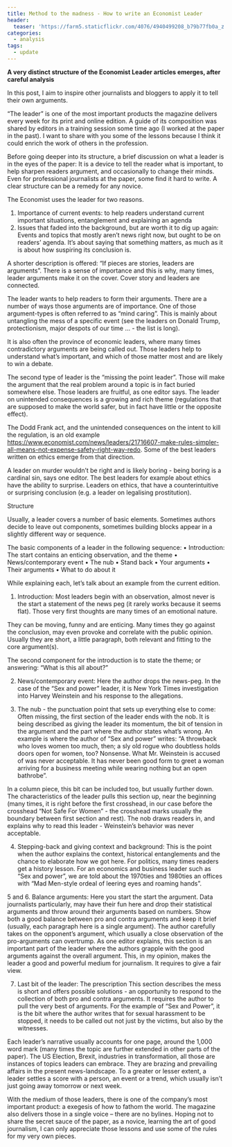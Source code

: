 ```yaml
---
title: Method to the madness - How to write an Economist Leader
header:
  teaser: 'https://farm5.staticflickr.com/4076/4940499208_b79b77fb0a_z.jpg'
categories:
  - analysis
tags:
  - update
---
```


**A very distinct structure of the Economist Leader articles emerges, after careful analysis**

In this post, I aim to inspire other journalists and bloggers to apply it to tell their own arguments.

“The leader” is one of the most important products the magazine delivers every week for its print and online edition. A guide of its composition was shared by  editors in a training session some time ago (I worked at the paper in the past). I want to share with you some of the lessons because I think it could enrich the work of others in the profession.

Before going deeper into its structure, a brief discussion on what a leader is in the eyes of the paper: It is a device to tell the reader what is important, to help sharpen readers argument, and occasionally to change their minds. Even for professional journalists at the paper, some find it hard to write. A clear structure can be a remedy for any novice.

The Economist uses the leader for two reasons.
1. Importance of current events: to help readers understand current important situations, entanglement and explaining an agenda
2. Issues that faded into the background, but are worth it to dig up again: Events and topics that mostly aren’t news right now, but ought to be on readers’ agenda. It’s about saying that something matters, as much as it is about how suspiring its conclusion is.

A shorter description is offered: “If pieces are stories, leaders are arguments”. There is a sense of importance and this is why, many times, leader arguments make it on the cover. Cover story and leaders are connected.   

The leader wants to help readers to form their arguments. There are a number of ways those arguments are of importance. One of those argument-types is often referred to as “mind caring”.  This is mainly about untangling the mess of a specific event (see the leaders on Donald Trump, protectionism, major despots of our time … - the list is long).

It is also often the province of economic leaders, where many times contradictory arguments are being called out. Those leaders help to understand what’s important, and which of those matter most and are likely to win a debate.

The second type of leader is the “missing the point leader”.  Those will make the argument that the real problem around a topic is in fact buried somewhere else. Those leaders are fruitful, as one editor says. The leader on unintended consequences is a growing and rich theme (regulations that are supposed to make the world safer, but in fact have little or the opposite effect).

The Dodd Frank act, and the unintended consequences on the intent to kill the regulation, is an old example https://www.economist.com/news/leaders/21716607-make-rules-simpler-all-means-not-expense-safety-right-way-redo. Some of the best leaders written on ethics emerge from that direction.

A leader on murder wouldn’t be right and is likely boring - being boring is a cardinal sin, says one editor. The best leaders for example about ethics have the ability to surprise. Leaders on ethics, that have a counterintuitive or surprising conclusion (e.g. a leader on legalising prostitution).

Structure

Usually, a leader covers a number of basic elements. Sometimes authors decide to leave out components, sometimes building blocks appear in a slightly different way or sequence.

The basic components of a leader in the following sequence:
	•	Introduction: The start contains an enticing observation, and the theme
	•	News/contemporary event
	•	The nub
	•	Stand back
	•	Your arguments
	•	Their arguments
	•	What to do about it


While explaining each, let’s talk about an example from the current edition.

1. Introduction:
Most leaders begin with an observation, almost never is the start a statement of the news peg (it rarely works because it seems flat). Those very first thoughts are many times of an emotional nature.

They can be moving, funny and are enticing. Many times they go against the conclusion, may even provoke and correlate with the public opinion. Usually they are short, a little paragraph, both relevant and fitting to the core argument(s).  

The second component for the introduction is to state the theme; or answering: “What is this all about?”

2. News/contemporary event:
Here the author drops the news-peg. In the case of the “Sex and power” leader, it is New York Times investigation into Harvey Weinstein and his response to the allegations.

3. The nub - the punctuation point that sets up everything else to come:
Often missing, the first section of the leader ends with the nob. It is being described as giving the leader its momentum, the bit of tension in the argument and the part where the author states what’s wrong. An example is where the author of “Sex and power” writes: “A throwback who loves women too much, then; a sly old rogue who doubtless holds doors open for women, too? Nonsense. What Mr. Weinstein is accused of was never acceptable. It has never been good form to greet a woman arriving for a business meeting while wearing nothing but an open bathrobe”.

In a column piece, this bit can be included too, but usually further down. The characteristics of the leader pulls this section up, near the beginning (many times, it is right before the first crosshead, in our case before the crosshead “Not Safe For Women” - the crosshead marks usually the boundary between first section and rest). The nob draws readers in, and explains why to read this leader - Weinstein’s behavior was never acceptable.

4. Stepping-back and giving context and background:
This is the point when the author explains the context, historical entanglements and the chance to elaborate how we got here. For politics, many times readers get a history lesson. For an economics and business leader such as “Sex and power”, we are told about the 1970ties and 1980ties an offices with “Mad Men-style ordeal of leering eyes and roaming hands”.

5 and 6. Balance arguments:
Here you start the start the argument. Data journalists particularly, may have their fun here and drop their statistical arguments and throw around their arguments based on numbers. Show both a good balance between pro and contra arguments and keep it brief (usually, each paragraph here is a single argument).
The author carefully takes on the opponent’s argument, which usually a close observation of the pro-arguments can overtrump. As one editor explains, this section is an important part of the leader where the authors grapple with the good arguments against the overall argument. This, in my opinion, makes the leader a good and powerful medium for journalism. It requires to give a fair view.

7. Last bit of the leader: The prescription
This section describes the mess is short and offers possible solutions - an opportunity to respond to the collection of both pro and contra arguments. It requires the author to pull the very best of arguments. For the example of “Sex and Power”, it is the bit where the author writes that for sexual harassment to be stopped, it needs to be called out not just by the victims, but also by the witnesses.

Each leader’s narrative usually accounts for one page, around the 1,000 word mark (many times the topic are further extended in other parts of the paper). The US Election, Brexit, industries in transformation, all those are instances of topics leaders can embrace. They are brazing and prevailing affairs in the present news-landscape. To a greater or lesser extent, a leader settles a score with a person, an event or a trend, which usually isn’t just going away tomorrow or next week.

With the medium of those leaders, there is one of the company’s most important product: a exegesis of how to fathom the world. The magazine also delivers those in a single voice – there are no bylines. Hoping not to share the secret sauce of the paper, as a novice, learning the art of good journalism, I can only appreciate those lessons and use some of the rules for my very own pieces.  








<!-- <figure>
  <a href="https://i.ytimg.com/vi/pzwT6lQ0sHE/maxresdefault.jpg">
  <img src="https://i.ytimg.com/vi/pzwT6lQ0sHE/maxresdefault.jpg">
</a>
  <figcaption><a href="https://i.ytimg.com/vi/pzwT6lQ0sHE/maxresdefault.jpg" title="Street League 2013: Nyjah Huston">Street League 2013: Nyjah Huston</a>.</figcaption>
</figure> -->

<!-- Skateboarding has had a bad reputation for many years before Louis Vuitton used [it in their ads](https://www.youtube.com/watch?v=GWydT-BNbQo). Today, skateboarding manages to get attention from all corners of the media landscape, and is now even only one step away to become an [Olympic discipline](http://theridechannel.com/news/2016/06/skateboarding-olympics-tokyo-2020). For decades, the typical competition format was that skaters were judged on their run, however Street league Skateboarding established a whole new data driven model to judge the performance of each street skater.

Instead of only being ranked on the run on the skate course, SLS introduced a real time rating system, single tricks evaluation, and a statistical evaluation of the scoring for each skater.

![pic1]({{ site.url }}/images/sls/skatetrick.gif)

# Sh.t is going down this weekend, at the Nike SB Super Crown World Championship

This Sunday, the biggest street skateboarding competition will take place in LA. SLS is the official street skateboarding world championship as recognized by the International Skateboarding Federation. At the recent Street League Skateboarding Nike SB World Tour in Newark, New Jersey, [Nyjah Huston](http://streetleague.com/pros/nyjah-huston/) won the game and is now defending the 2015 SLS Championship title. Could we yield some interesting findings that could support skaters with empirical evidence how to win it?

![pic1]({{ site.url }}/images/sls/super_crown.png)

Via a simple [EDA](https://en.wikipedia.org/wiki/Exploratory_data_analysis), we will try to establish a number of relevant patterns gained from previous SLS results.

# Relationships

We understand from the correlation plot that there is a negative relationship between best-trick and run scores (-0.5), and an interesting one between age of skater and number of sponsors for each skater. Number of sponsors also plays nicely with final results for 2015 championship points.

![pic1]({{ site.url }}/images/sls/plots/correlation2.png)

# Strategy

Loess line seems to draw a different picture, than the linear regression line. We will consider the structure later, when building a prediction model.

SLS's competition format requires a lot more strategic planning today, than in the previous single score run-based competitions. An analysis of run-section and best-trick scores across recent Street League contests suggests that if players do perform well on either one of the sections, they usually perform not not as well in the other one (although, the linear trend is more significant for the preliminaries).

![pic1]({{ site.url }}/images/sls/plots/B_2.png)

Chaz Ortiz and Shane O'Neill know how to perform well in the run section (mainly due to their vast experience in conventional skate contests), while Kevin Hoefler and Manny Santiago do well in the best-trick section. All-rounders such as Nyjah Huston and Luan Oliveira seem to do well in both sections for the finals. For the preliminaries, Shane and Nyjah leading the field, and are able to make it into the finals every single time.

# Street League's evolution

Launched in 2010, Street League Skateboarding is now an international competitive series in professional skateboarding. The SLS ISX, which is the core of the concept, is best described as a real time scoring system, allowing to include each trick independently. This stands in contrast to all other professional contests that judge on overall impression of a full run or series of tricks performed within a certain time frame. Because the outcome could change to the very last trick, the audience is kept in their seats. Transparency is high too. If the audience is able to understand how and why the skaters were judged the way they were, it adds an additional kick. To win, skaters are required to to have a strategy and be smart about how they play their skills and their endurance.

![pic1]({{ site.url }}/images/sls/plots/C.png)

Comparing 2015 with 2016, Nyjah Huston's run scores dropped slightly (this could be due to the fact that the scoring changed overall).

![pic1]({{ site.url }}/images/sls/plots/D.png)

While Shane O'Neill could not improve on his highest run scores (but on best trick scores)...

![pic1]({{ site.url }}/images/sls/plots/E.png)

...Paul Rodriguez kept performing well across both sections.

If a skater is strikingly good at the run section, but fails to succeed in the best trick section (or vice versa), he (or she, female Street League was introduced in 2015) is unlikely to win.

So what is the best strategy? To answer the question, it helps to look at statistical coefficients and relationships for data points for the previous events.

# Can you predict win probabilities after the run section?

Ok, we learned something from a basic exploratory data analysis. It's time to shift our attention to machine learning and use what we learned.

Every SLS game starts with the run section, and ends with the best trick category. We could use machine learning and train one or multiple models to yield win probabilities after the run section, but before the best trick section and announcement of a winner to predict the winner.

In the next part our goal is to build multiple models, the practice to statistically compare them, and to come up with one that allows us to predict mid-game, which skater has the best changes to win the upcoming SLS Nike SB Super Crown World Championship.

## Defining Independent and dependent variables

The outcome variable we will predict is a win or no-win. An variation to this is building a classification models on podium winners (1st, 2nd, 3rd). In different corner of the SLS website, we find information on the [pro skaters](http://streetleague.com/pros/), their previous performances and [event-specific results](http://streetleague.com/coverage/new-jersey-2016/).

From the [SLS website](http://streetleague.com/the-9-club/), we scrape the number of 9 club scores for each skater (9 Club tricks are the most extraordinary moments in Street League and represents the highest scores in previous contest). 9 club scores may also be an important predictor on how well the players did perform in the best trick section.

Run HST and Run Avg may be important predictors to our models. Championship Points allow new and established skaters to qualify into the SLS Nike SB Super Crown World Championship. Each skater's point score will be fed to our model.

We also throw in additional parameters. We have access to the age of some of the established pro skaters (the average age of pros is around 25, but outliers such as Cole may skew it), we know their stance (goofy or regular), and in the process of scraping and cleaning, I was able to count the number of sponsors.

# Model types

We will build logic regression classification models, and compare how well they are able to perform against each other.

## Logic Regression

We will build and test a [binomial logistic regression](https://en.wikipedia.org/wiki/Binomial_regression) (our outcome variable which can assume 2 values). The following variables will be used to fit a [GLM](https://stat.ethz.ch/R-manual/R-devel/library/stats/html/glm.html) model in R:

```r
# Overview of variables:
glimpse(win)
```

In a hidden process, I have cleaned the data, and converted them to required class types. Categorical data are factor values, while numerical are encoded as numerical or as an integer class. The age variable has no missing values anymore ([removal of NA values in R](http://stackoverflow.com/questions/7706876/remove-na-values-from-a-vector)), and they have been replaced with the average age values. Similarly, I dealt with the values in the stance column (to what degree this is valid, needs to be evaluated, but for now, we don't care too much about stance - in theory, it shouldn't make a difference whether a brilliant skater is goofy or regular).

![pic1]({{ site.url }}/images/sls/plots/lr_overview.png)

```r
# randomize, sample training and test set:
set.seed(10)
win_r <- sample_n(win, 207)

train <- win_r[1:150,]
test <- win_r[151:207,]

# fit GLM model:
model <- glm(class_winner ~.,family=binomial(link='logit'),data=train)
summary(model)
```

![pic1]({{ site.url }}/images/sls/plots/lr_fitting.png)

We learn from the summary function that most of the variables are not statistically significant for our model. Run_HST is possibly the best predictor we can use at this stage. A positive coefficient for Run_HST suggests - if other variables are kept equal - that a unit increase in highest run section scores would increase the odds to win by 4.740e+00.

We run a function from the Anova package, to investigate the table of deviance:

```r
anova(model, test="Chisq")
```

![pic1]({{ site.url }}/images/sls/plots/lr_deviance.png)

This gives us an idea on how well our GLM model performs agains the null model. Here we see that not only Run_HST reduced the residual deviance, but also the variables age and champ_pts_2015\. For us it is important to see a significant decrease in deviance. Lets assess the model's fit via McFadden R-Squared measure:

```r
install.packages("pscl")
library(pscl)
pR2(model)

llh          llhNull     G2           McFadden    r2ML        r2CU
-14.2949557 -36.7395040  44.8890966   0.6109105   0.2586338   0.6678078
```

This yields a McFadden score of 0.611, which might be comparable to a linear regression's R-Squared metric.

```r
# Run on test data:
test_run<-test %>%
  select(-class_winner)

fitted.results <- predict(model,test_run, type='response')
fitted.results <- ifelse(fitted.results > 0.5,1,0)

misClasificError <- mean(fitted.results != test$class_winner)
misClasificError
print(paste('Accuracy',1-misClasificError))

#[1] "Accuracy 0.912280701754386"

#CrossTable:
CrossTable(fitted.results, test$class_winner,
prop.chisq = F, prop.t = F,
dnn = c("Predicted", "Actual"))
```

While we get an accuracy of 91%, this result is misleading. The model couldn't find who is going to win. Only who is not to win, which isn't really our problem at this stage, but one reason we get such high accuracy score.

![pic1]({{ site.url }}/images/sls/plots/lr_winner_poor.png)

```r
ctrl <- trainControl(method = "repeatedcv", number = 10, savePredictions = TRUE)
mod_fit <- train(class_winner ~.,  data=win_r, method="glm", family="binomial",
                 trControl = ctrl, tuneLength = 5)

pred = predict(mod_fit, newdata=test)
confusionMatrix(data=pred, test$class_winner)
```

We can confirm the accuracy result with K-Fold cross validation, a central model performance metric in machine learning. We apply one of the most common variation of cross validation, the 10-fold cross-validation and display the result via a confusion matrix. Now we get an even higher accuracy score of 95 percent. Still, the model couldn't find the winners.

![pic1]({{ site.url }}/images/sls/plots/ls_cross_validation.png)

## Predicting winning a medal:

The data only covers two years of the games. This makes it hard for a model like this to spot winners. What we could be doing instead is to tune down our standards, and only look for the lucky three winners who make it onto a podium. For that, we need to calculate an extra column, and add a "1", for all skaters who made it among the top three, and "0" for the ones that didn't. To test our new model, we will run it on the most recent game in New Jersey, after cleaning the training data.

```r

set.seed(10)
win_r <- sample_n(test <- win[c(1:68, 77:207),], 199)

train <- win_r
test <- win[69:76,] ##New-Jersey-2016

model <- glm(top_3_outcome ~.,family=binomial(link='logit'),data=train)

test_run<-test %>%
  select(-top_3_outcome)

fitted.results <- predict(model,test_run, type='response')
fitted.results <- ifelse(fitted.results > 0.5,1,0)

misClasificError <- mean(fitted.results != test$top_3_outcome)
print(paste('Accuracy',1-misClasificError))

#[1] "Accuracy 0.75"

#CrossTable:
CrossTable(fitted.results, test$top_3_outcome,
prop.chisq = F, prop.t = F,
dnn = c("Predicted", "Actual"))
```

![pic1]({{ site.url }}/images/sls/plots/jersey.png)

This model performs better. Except of 2 miss-classified instances, we got 2 out of 3 podium winners right. While it did well on the two winners - Nyjah Huston (1st), Chris Joslin (2nd), with 90% and 80% probability respectively - the model could not figure out the third place, that was labelled as "other" in our training data. Tommy Fynn was not included in the practice when I labelling the rank_skater column (skaters that will play Sunday's finals were labelled in the data). As good practice requires, we will look at is ROC curve to produce a visual representation for the AUC, a performance measurements for a binary classifier.

```r
install.packages("ROCR")
library(ROCR)
fitted.results <- predict(model,test_run, type='response')
fitted_for_ROCR <- prediction(fitted.results, test$top_3_outcome)
performance_ROCR <- performance(pr, measure = "tpr", x.measure = "fpr")

# plot:
plot(prf)

AUC <- performance(fitted.results, measure = "auc")
AUC <- auc@y.values[[1]]
#[1] 0.7333333
```

![pic1]({{ site.url }}/images/sls/plots/ROCR.png)

An AUC of 0.73 is not entirely pleasing, but it's a start. We could now look for which score each skater on Sunday would need to gain for decent win probability. For this, we could build a test-set with the skater names and run scores ranging from 1 to 10 (we already know that skater and Run_HST are powerful predictors for the podium medals).

```r
### probabilities for highest scores:
scores <- seq(1, 10, 0.1)

skaters <- c("NyjahHuston", "ShaneONeill", "PaulRodriguez",
             "LuanOliveira", "TomAsta", "RyanDecenzo", "CodyMcEntire",
             "ChrisJoslin")

df_skate <- NULL
for (skater in 1:length(skaters)) {
  for (s in 1:length(scores)) {
    df_skate <- rbind(df_skate, cbind(as.data.frame(scores[s]), as.data.frame(skaters[skater])))
  }
}

  names(df_skate)[1] <- "Run_HST"
  names(df_skate)[2] <- "rank_skater"

  fitted.results <- predict(model,df_skate, type='response') # with Run_HST and rank_skater as input variables

  ggplot(props, aes(Run_HST, fitted.results, group = rank_skater, col = rank_skater)) +
    geom_line() + theme_minimal()
```

![pic1]({{ site.url }}/images/sls/plots/props_skaters_lr.png)

Win probabilities chart for each skater from their highest run scores.

# Wrapping up

As we have seen, Nyjah Huston, Shane O'Neill and Paul Rodriguez do have best chances to make it on the podium. In which combination is unclear, but we will find out shortly. We have also learned how to apply a logistic regression on skateboarding, and how to compare the results across the various types of models we build. Two more models have been built. A neural network model and a random forrest model, both which didn't perform as well as the logistic regression. -->
